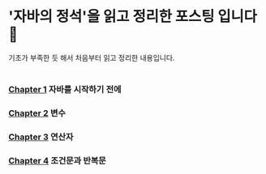 
# '자바의 정석'을 읽고 정리한 포스팅 입니다 🙌 
기초가 부족한 듯 해서 처음부터 읽고 정리한 내용입니다.
</br></br>
 
### [Chapter 1](https://github.com/rinrin529/Today_I_Learned/blob/main/Java/Chapter_1.md#chapter-1112-%EC%9E%90%EB%B0%94%EC%9D%98-tmi)   자바를 시작하기 전에

### [Chapter 2]()   변수

### [Chapter 3]()   연산자

### [Chapter 4]()   조건문과 반복문
